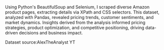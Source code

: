 

Using Python's BeautifulSoup and Selenium, I scraped diverse Amazon product pages, extracting details via XPath and CSS selectors. This dataset, analyzed with Pandas, revealed pricing trends, customer sentiments, and market dynamics. Insights derived from the analysis informed pricing strategies, product optimization, and competitive positioning, driving data-driven decisions and business impact.

Dataset source:AlexTheAnalyst YT 
